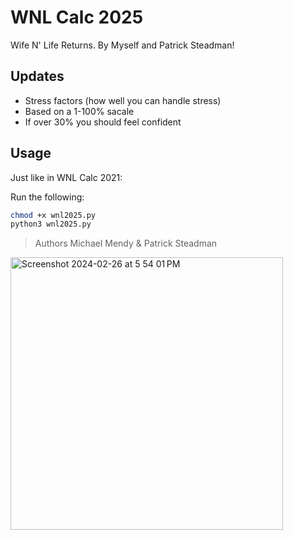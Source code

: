 # WNL Calc 2025
Wife N' Life Returns. By Myself and Patrick Steadman! 

## Updates 

* Stress factors (how well you can handle stress)
* Based on a 1-100% sacale
* If over 30% you should feel confident

## Usage

Just like in WNL Calc 2021: 

Run the following:

```bash
chmod +x wnl2025.py
python3 wnl2025.py
```
> Authors Michael Mendy & Patrick Steadman
<img width="436" alt="Screenshot 2024-02-26 at 5 54 01 PM" src="https://github.com/Montana/wnl-calc-2025/assets/20936398/18d2adcd-1634-49fa-bf2f-3f06fb998491">

